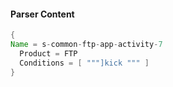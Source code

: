 #### Parser Content
```Java
{
Name = s-common-ftp-app-activity-7
  Product = FTP
  Conditions = [ """]kick """ ]
}
```